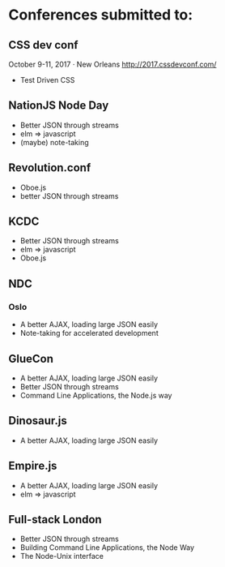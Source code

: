 # Conferences submitted to:

## CSS dev conf
October 9-11, 2017 · New Orleans
http://2017.cssdevconf.com/

- Test Driven CSS

## NationJS Node Day
- Better JSON through streams
- elm => javascript
- (maybe) note-taking

## Revolution.conf
- Oboe.js
- better JSON through streams

## KCDC
- Better JSON through streams
- elm => javascript
- Oboe.js

## NDC
### Oslo
- A better AJAX, loading large JSON easily
- Note-taking for accelerated development

## GlueCon
- A better AJAX, loading large JSON easily
- Better JSON through streams
- Command Line Applications, the Node.js way

## Dinosaur.js
- A better AJAX, loading large JSON easily

## Empire.js
- A better AJAX, loading large JSON easily
- elm => javascript

## Full-stack London
- Better JSON through streams
- Building Command Line Applications, the Node Way
- The Node-Unix interface
